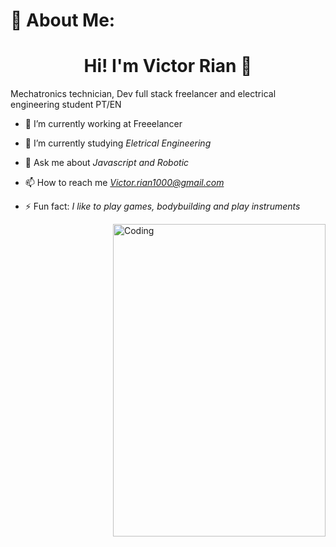 # 💫 About Me:
<h1 align="center"> Hi! I'm Victor Rian 🤠</h1>
Mechatronics technician, Dev full stack freelancer and electrical engineering student PT/EN

- 🔭 I’m currently working at Freeelancer

- 🌱 I’m currently studying *Eletrical Engineering*

- 💬 Ask me about *Javascript and Robotic*

- 📫 How to reach me *Victor.rian1000@gmail.com*

- ⚡ Fun fact: *I like to play games, bodybuilding and play instruments*

<img align="right" alt="Coding" width="340px" height="500px" src="https://i.pinimg.com/originals/09/c6/29/09c62903beeba336dc9da76eb5c9a107.gif">

<!-- Proudly created with GPRM ( https://gprm.itsvg.in ) -->
